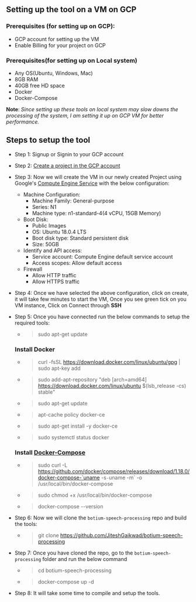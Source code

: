## Setting up the tool on a VM on GCP

### Prerequisites (for setting up on GCP):
- GCP account for setting up the VM
- Enable Billing for your project on GCP

### Prerequisites(for setting up on Local system)
- Any OS(Ubuntu, Windows, Mac)
- 8GB RAM
- 40GB free HD space
- Docker 
- Docker-Compose

**Note**: *Since setting up these tools on local system may slow downs the processing of the system, I am setting it up on GCP VM for better performance.*

## Steps to setup the tool
- Step 1: Signup or Signin to your GCP account
- Step 2: [Create a project in the GCP account ](https://cloud.google.com/resource-manager/docs/creating-managing-projects)
- Step 3: Now we will create the VM in our newly created Project using Google's [Compute Engine Service](https://cloud.google.com/compute) with the below configuration:
    - Machine Configuration:
        - Machine Family: General-purpose
        - Series: N1
        - Machine type: n1-standard-4(4 vCPU, 15GB Memory)
    - Boot Disk:
        - Public Images
        - OS: Ubuntu 18.0.4 LTS
        - Boot disk type: Standard persistent disk 
        - Size: 50GB
    - Identify and API access:
        - Service account: Compute Engine default service account
        - Access scopes: Allow default access
    - Firewall
        - Allow HTTP traffic
        - Allow HTTPS traffic
     
- Step 4: Once we have selected the above configuration, click on create, it will take few minutes to start the VM, Once you see green tick on you VM instance, Click on Connect through **SSH** 

- Step 5: Once you have connected run the below commands to setup the required tools:
    - > sudo apt-get update
     
     ### Install Docker
     - > curl -fsSL https://download.docker.com/linux/ubuntu/gpg | sudo apt-key add 
     - > sudo add-apt-repository "deb [arch=amd64] https://download.docker.com/linux/ubuntu $(lsb_release -cs) stable"
     - > sudo apt-get update
     - >  apt-cache policy docker-ce
     - > sudo apt-get install -y docker-ce
     - > sudo systemctl status docker
     
     ### Install [Docker-Compose](https://www.digitalocean.com/community/tutorials/how-to-install-docker-compose-on-ubuntu-16-04)
     - > sudo curl -L https://github.com/docker/compose/releases/download/1.18.0/docker-compose-`uname -s`-`uname -m` -o /usr/local/bin/docker-compose

     - > sudo chmod +x /usr/local/bin/docker-compose
     - > docker-compose --version
     
 - Step 6: Now we will clone the `botium-speech-processing` repo and build the tools:
    - > git clone https://github.com/JiteshGaikwad/botium-speech-processing
    
 - Step 7: Once you have cloned the repo, go to the `botium-speech-processing` folder and run the below command
    - > cd botium-speech-processing
    - > docker-compose up -d
 
 - Step 8: It will take some time to compile and setup the tools.
 
    
        



